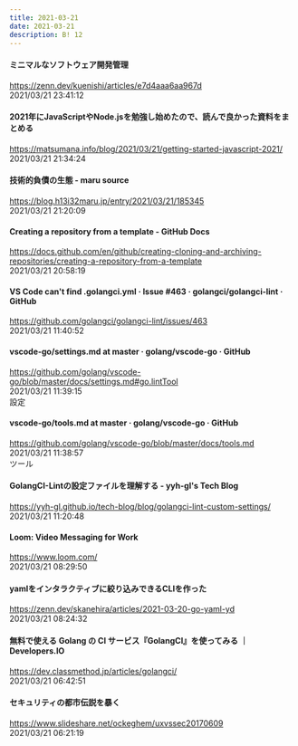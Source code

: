 ```yaml
---
title: 2021-03-21
date: 2021-03-21
description: B! 12
---
```


#### ミニマルなソフトウェア開発管理
https://zenn.dev/kuenishi/articles/e7d4aaa6aa967d<br>
2021/03/21 23:41:12<br>


#### 2021年にJavaScriptやNode.jsを勉強し始めたので、読んで良かった資料をまとめる
https://matsumana.info/blog/2021/03/21/getting-started-javascript-2021/<br>
2021/03/21 21:34:24<br>


#### 技術的負債の生態 - maru source
https://blog.h13i32maru.jp/entry/2021/03/21/185345<br>
2021/03/21 21:20:09<br>


#### Creating a repository from a template - GitHub Docs
https://docs.github.com/en/github/creating-cloning-and-archiving-repositories/creating-a-repository-from-a-template<br>
2021/03/21 20:58:19<br>


#### VS Code can't find .golangci.yml · Issue #463 · golangci/golangci-lint · GitHub
https://github.com/golangci/golangci-lint/issues/463<br>
2021/03/21 11:40:52<br>


#### vscode-go/settings.md at master · golang/vscode-go · GitHub
https://github.com/golang/vscode-go/blob/master/docs/settings.md#go.lintTool<br>
2021/03/21 11:39:15<br>
設定


#### vscode-go/tools.md at master · golang/vscode-go · GitHub
https://github.com/golang/vscode-go/blob/master/docs/tools.md<br>
2021/03/21 11:38:57<br>
ツール


#### GolangCI-Lintの設定ファイルを理解する - yyh-gl's Tech Blog
https://yyh-gl.github.io/tech-blog/blog/golangci-lint-custom-settings/<br>
2021/03/21 11:20:48<br>


#### Loom: Video Messaging for Work
https://www.loom.com/<br>
2021/03/21 08:29:50<br>


#### yamlをインタラクティブに絞り込みできるCLIを作った
https://zenn.dev/skanehira/articles/2021-03-20-go-yaml-yd<br>
2021/03/21 08:24:32<br>


#### 無料で使える Golang の CI サービス『GolangCI』を使ってみる ｜ Developers.IO
https://dev.classmethod.jp/articles/golangci/<br>
2021/03/21 06:42:51<br>


#### セキュリティの都市伝説を暴く
https://www.slideshare.net/ockeghem/uxvssec20170609<br>
2021/03/21 06:21:19<br>



